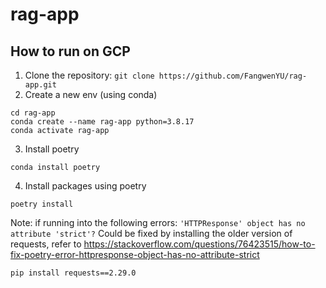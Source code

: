 # rag-app

## How to run on GCP

1. Clone the repository: 
```git clone https://github.com/FangwenYU/rag-app.git```
2. Create a new env (using conda)
```
cd rag-app
conda create --name rag-app python=3.8.17
conda activate rag-app
```
3. Install poetry
```
conda install poetry
```
4. Install packages using poetry
```
poetry install
```


Note:
if running into the following errors: 
```'HTTPResponse' object has no attribute 'strict'?```
Could be fixed by installing the older version of requests, refer to https://stackoverflow.com/questions/76423515/how-to-fix-poetry-error-httpresponse-object-has-no-attribute-strict

```pip install requests==2.29.0```